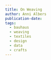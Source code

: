 ```yaml
---
title: On Weaving
author: Anni Albers
publication-date:
tags:
  - bauhaus
  - weaving
  - textiles
  - design
  - data
  - crafts
---
```

